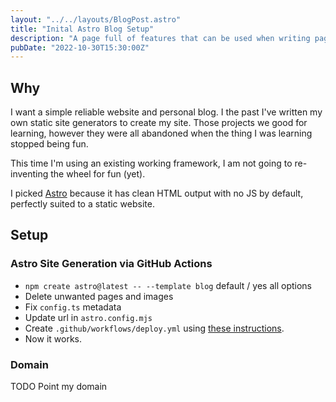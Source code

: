 ```yaml
---
layout: "../../layouts/BlogPost.astro"
title: "Inital Astro Blog Setup"
description: "A page full of features that can be used when writing pages of this website."
pubDate: "2022-10-30T15:30:00Z"
---
```


## Why

I want a simple reliable website and personal blog.
I the past I've written my own static site generators to create my site.
Those projects we good for learning, however they were all abandoned when the thing I was learning stopped being fun.

This time I'm using an existing working framework, I am not going to re-inventing the wheel for fun (yet).

I picked [Astro](https://github.com/withastro/astro) because it has clean HTML output with no JS by default, perfectly suited to a static website.

## Setup

### Astro Site Generation via GitHub Actions 

- `npm create astro@latest -- --template blog` default / yes all options
- Delete unwanted pages and images
- Fix `config.ts` metadata
- Update url in `astro.config.mjs` 
- Create `.github/workflows/deploy.yml` using [these instructions](.github/workflows/deploy.yml).
- Now it works.

### Domain

TODO Point my domain

